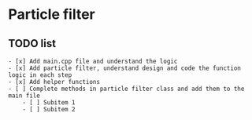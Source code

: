 # Particle filter

## TODO list
    - [x] Add main.cpp file and understand the logic
    - [x] Add particle filter, understand design and code the function logic in each step
    - [x] Add helper functions
    - [ ] Complete methods in particle filter class and add them to the main file
        - [ ] Subitem 1
        - [ ] Subitem 2
